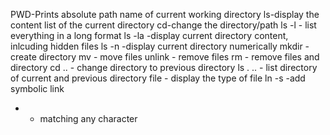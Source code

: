 PWD-Prints absolute path name of current working directory
ls-display the content list of the current directory
cd-change the directory/path
ls -l - list everything in a long format
ls -la -display current directory content, inlcuding hidden files 
ls -n -display current directory numerically 
mkdir - create directory 
mv - move files 
unlink - remove files 
rm - remove files and directory
cd .. - change directory to previous directory
ls . .. - list directory of current and previous directory 
file - display the type of file
ln -s -add symbolic link 
* - matching any character  
